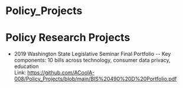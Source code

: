 # Policy_Projects

 # Policy Research Projects
 * 2019 Washington State Legislative Seminar Final Portfolio
  -- Key components: 10 bills across technology, consumer data privacy, education \
  Link: https://github.com/ACoolA-008/Policy_Projects/blob/main/BIS%20490%20D%20Portfolio.pdf

